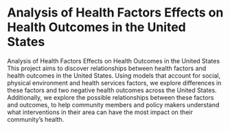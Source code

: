 # Analysis of Health Factors Effects on Health Outcomes in the United States
Analysis of Health Factors Effects on Health Outcomes in the United States
This project aims to discover relationships between health factors and health outcomes in
the United States. Using models that account for social, physical environment and health
services factors, we explore differences in these factors and two negative health outcomes
across the United States. Additionally, we explore the possible relationships between these
factors and outcomes, to help community members and policy makers understand what
interventions in their area can have the most impact on their community’s health.
